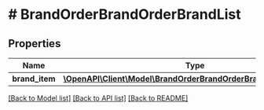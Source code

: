 # # BrandOrderBrandOrderBrandList

## Properties

Name | Type | Description | Notes
------------ | ------------- | ------------- | -------------
**brand_item** | [**\OpenAPI\Client\Model\BrandOrderBrandOrderBrandListBrandItem[]**](BrandOrderBrandOrderBrandListBrandItem.md) |  | [optional]

[[Back to Model list]](../../README.md#models) [[Back to API list]](../../README.md#endpoints) [[Back to README]](../../README.md)
